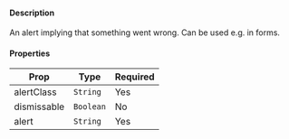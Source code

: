#### Description

An alert implying that something went wrong. Can be used e.g. in forms.

#### Properties
| Prop          | Type       | Required |
| ------------- | ---------- | -------- |
| alertClass    | `String`   | Yes      |
| dismissable   | `Boolean`  | No       |
| alert         | `String`   | Yes      |
